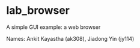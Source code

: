 # lab_browser
A simple GUI example: a web browser

Names: Ankit Kayastha (ak308), Jiadong Yin (jy114)


